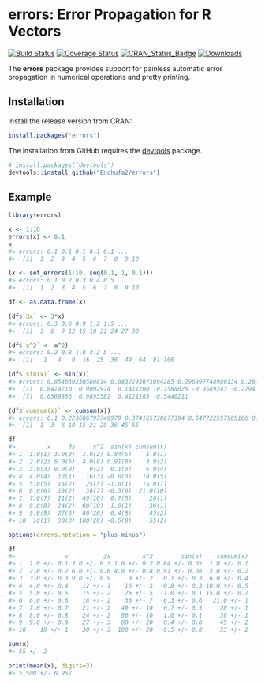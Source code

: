 
<!-- README.md is generated from README.Rmd. Please edit that file -->
errors: Error Propagation for R Vectors
=======================================

[![Build Status](https://travis-ci.org/Enchufa2/errors.svg?branch=master)](https://travis-ci.org/Enchufa2/errors) [![Coverage Status](https://codecov.io/gh/Enchufa2/errors/branch/master/graph/badge.svg)](https://codecov.io/gh/Enchufa2/errors) [![CRAN\_Status\_Badge](http://www.r-pkg.org/badges/version/errors)](https://cran.r-project.org/package=errors) [![Downloads](http://cranlogs.r-pkg.org/badges/errors)](https://cran.r-project.org/package=errors)

The **errors** package provides support for painless automatic error propagation in numerical operations and pretty printing.

Installation
------------

Install the release version from CRAN:

``` r
install.packages("errors")
```

The installation from GitHub requires the [devtools](https://github.com/hadley/devtools) package.

``` r
# install.packages("devtools")
devtools::install_github("Enchufa2/errors")
```

Example
-------

``` r
library(errors)

x <- 1:10
errors(x) <- 0.1
x
#> errors: 0.1 0.1 0.1 0.1 0.1 ...
#>  [1]  1  2  3  4  5  6  7  8  9 10

(x <- set_errors(1:10, seq(0.1, 1, 0.1)))
#> errors: 0.1 0.2 0.3 0.4 0.5 ...
#>  [1]  1  2  3  4  5  6  7  8  9 10

df <- as.data.frame(x)

(df$`3x` <- 3*x)
#> errors: 0.3 0.6 0.9 1.2 1.5 ...
#>  [1]  3  6  9 12 15 18 21 24 27 30

(df$`x^2` <- x^2)
#> errors: 0.2 0.8 1.8 3.2 5 ...
#>  [1]   1   4   9  16  25  36  49  64  81 100

(df$`sin(x)` <- sin(x))
#> errors: 0.054030230586814 0.0832293673094285 0.296997748980134 0.261457448345445 0.141831092731613 ...
#>  [1]  0.8414710  0.9092974  0.1411200 -0.7568025 -0.9589243 -0.2794155
#>  [7]  0.6569866  0.9893582  0.4121185 -0.5440211

(df$`cumsum(x)` <- cumsum(x))
#> errors: 0.1 0.223606797749979 0.374165738677394 0.547722557505166 0.741619848709566 ...
#>  [1]  1  3  6 10 15 21 28 36 45 55

df
#>         x     3x     x^2  sin(x) cumsum(x)
#> 1  1.0(1) 3.0(3)  1.0(2) 0.84(5)    1.0(1)
#> 2  2.0(2) 6.0(6)  4.0(8) 0.91(8)    3.0(2)
#> 3  3.0(3) 9.0(9)    9(2)  0.1(3)    6.0(4)
#> 4  4.0(4)  12(1)   16(3) -0.8(3)   10.0(5)
#> 5  5.0(5)  15(2)   25(5) -1.0(1)   15.0(7)
#> 6  6.0(6)  18(2)   36(7) -0.3(6)  21.0(10)
#> 7  7.0(7)  21(2)  49(10)  0.7(5)     28(1)
#> 8  8.0(8)  24(2)  60(10)  1.0(1)     36(1)
#> 9  9.0(9)  27(3)  80(20)  0.4(8)     45(2)
#> 10  10(1)  30(3) 100(20) -0.5(8)     55(2)

options(errors.notation = "plus-minus")

df
#>              x          3x         x^2        sin(x)    cumsum(x)
#> 1  1.0 +/- 0.1 3.0 +/- 0.3 1.0 +/- 0.2 0.84 +/- 0.05  1.0 +/- 0.1
#> 2  2.0 +/- 0.2 6.0 +/- 0.6 4.0 +/- 0.8 0.91 +/- 0.08  3.0 +/- 0.2
#> 3  3.0 +/- 0.3 9.0 +/- 0.9     9 +/- 2   0.1 +/- 0.3  6.0 +/- 0.4
#> 4  4.0 +/- 0.4    12 +/- 1    16 +/- 3  -0.8 +/- 0.3 10.0 +/- 0.5
#> 5  5.0 +/- 0.5    15 +/- 2    25 +/- 5  -1.0 +/- 0.1 15.0 +/- 0.7
#> 6  6.0 +/- 0.6    18 +/- 2    36 +/- 7  -0.3 +/- 0.6   21.0 +/- 1
#> 7  7.0 +/- 0.7    21 +/- 2   49 +/- 10   0.7 +/- 0.5     28 +/- 1
#> 8  8.0 +/- 0.8    24 +/- 2   60 +/- 10   1.0 +/- 0.1     36 +/- 1
#> 9  9.0 +/- 0.9    27 +/- 3   80 +/- 20   0.4 +/- 0.8     45 +/- 2
#> 10    10 +/- 1    30 +/- 3  100 +/- 20  -0.5 +/- 0.8     55 +/- 2

sum(x)
#> 55 +/- 2

print(mean(x), digits=3)
#> 5.500 +/- 0.957
```
